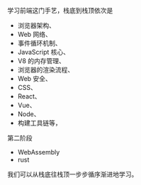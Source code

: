学习前端这门手艺，栈底到栈顶依次是


- 浏览器架构、
- Web 网络、
- 事件循环机制、
- JavaScript 核心、
- V8 的内存管理、
- 浏览器的渲染流程、
- Web 安全、
- CSS、
- React、
- Vue、
- Node、
- 构建工具链等，


第二阶段

- WebAssembly
- rust


我们可以从栈底往栈顶一步步循序渐进地学习。



